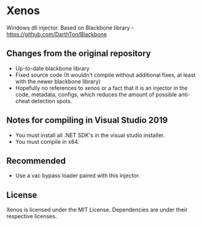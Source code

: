 Xenos
=====

Windows dll injector. Based on Blackbone library - https://github.com/DarthTon/Blackbone

## Changes from the original repository ##
- Up-to-date blackbone library
- Fixed source code (It wouldn't compile without additional fixes, at least with the newer blackbone library)
- Hopefully no references to xenos or a fact that it is an injector in the code, metadata, configs, which reduces the amount of possible anti-cheat detection spots.

## Notes for compiling in Visual Studio 2019 ##
- You must install all .NET SDK's in the visual studio installer.
- You must compile in x64.

## Recommended ##
- Use a vac bypass loader paired with this injector.

## License ##
Xenos is licensed under the MIT License. Dependencies are under their respective licenses.
